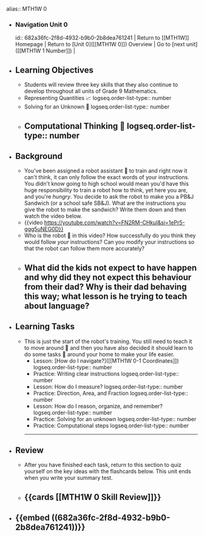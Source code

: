 alias:: MTH1W 0

- ### Navigation Unit 0
  id:: 682a36fc-2f8d-4932-b9b0-2b8dea761241
  | Return to [[MTH1W]] Homepage | Return to [Unit 0]([[MTH1W 0]]) Overview | Go to [next unit]([[MTH1W 1 Number]]) |
- ## Learning Objectives
	- Students will review three key skills that they also continue to develop throughout all units of Grade 9 Mathematics.
	- Representing Quantities 📈
	  logseq.order-list-type:: number
	- Solving for an Unknown 🟰
	  logseq.order-list-type:: number
	- Computational Thinking 🧮
	  logseq.order-list-type:: number
	  ---
- ## Background
	- You've been assigned a robot assistant 🤖 to train and right now it can't think, it can only follow the exact words of your instructions. You didn't know going to high school would mean you'd have this huge responsibility to train a robot how to think, yet here you are, and you're *hungry*. You decide to ask the robot to make you a PB&J Sandwich (or a school safe SB&J). What are the instructions you give the robot to make the sandwich? Write them down and then watch the video below.
	- {{video https://youtube.com/watch?v=FN2RM-CHkuI&si=1ePr5-ggg5uNEG0D}}
	- Who is the robot 🤖 in this video? How successfully do you think they would follow *your* instructions? Can you modify your instructions so that the robot can follow them more accurately?
	- What did the kids not expect to have happen and why did they not expect this behaviour from their dad? Why is their dad behaving this way; what lesson is he trying to teach about language?
	  ---
- ## Learning Tasks
	- This is just the start of the robot's training. You still need to teach it to move around 🦿 and then you have also decided it should learn to do some tasks 🦾 around your home to make your life easier.
		- Lesson:  [How do I navigate?]([[MTH1W 0-1 Coordinates]])
		  logseq.order-list-type:: number
		- Practice:  Writing clear instructions
		  logseq.order-list-type:: number
		- Lesson:  How do I measure?
		  logseq.order-list-type:: number
		- Practice:  Direction, Area, and Fraction
		  logseq.order-list-type:: number
		- Lesson:  How do I reason, organize, and remember?
		  logseq.order-list-type:: number
		- Practice:  Solving for an unknown
		  logseq.order-list-type:: number
		- Practice:  Computational steps
		  logseq.order-list-type:: number
		- ---
- ## Review
	- After you have finished each task, return to this section to quiz yourself on the key ideas with the flashcards below. This unit ends when you write your summary test.
	- {{cards [[MTH1W 0 Skill Review]]}}
	  ---
- {{embed ((682a36fc-2f8d-4932-b9b0-2b8dea761241))}}
  ---